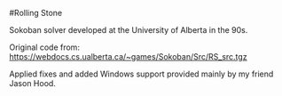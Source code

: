 #Rolling Stone

Sokoban solver developed at the University of Alberta in the 90s.

Original code from: https://webdocs.cs.ualberta.ca/~games/Sokoban/Src/RS_src.tgz

Applied fixes and added Windows support provided mainly by my friend Jason Hood.
